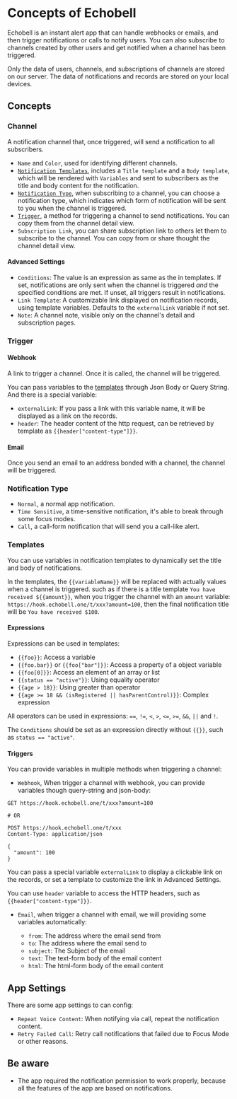 # Concepts of Echobell

Echobell is an instant alert app that can handle webhooks or emails, and then trigger notifications or calls to notify users. You can also subscribe to channels created by other users and get notified when a channel has been triggered.

Only the data of users, channels, and subscriptions of channels are stored on our server. The data of notifications and records are stored on your local devices.

## Concepts

### Channel

A notification channel that, once triggered, will send a notification to all subscribers.

- `Name` and `Color`, used for identifying different channels.
- [`Notification Templates`](#templates), includes a `Title template` and a `Body template`, which will be rendered with `Variables` and sent to subscribers as the title and body content for the notification.
- [`Notification Type`](#notification-type), when subscribing to a channel, you can choose a notification type, which indicates which form of notification will be sent to you when the channel is triggered.
- [`Trigger`](#trigger), a method for triggering a channel to send notifications. You can copy them from the channel detail view.
- `Subscription Link`, you can share subscription link to others let them to subscribe to the channel. You can copy from or share thought the channel detail view.

#### Advanced Settings

- `Conditions`: The value is an expression as same as the in templates. If set, notifications are only sent when the channel is triggered _and_ the specified conditions are met. If unset, all triggers result in notifications.
- `Link Template`: A customizable link displayed on notification records, using template variables. Defaults to the `externalLink` variable if not set.
- `Note`: A channel note, visible only on the channel's detail and subscription pages.

### Trigger

#### Webhook

A link to trigger a channel. Once it is called, the channel will be triggered.

You can pass variables to the [templates](#templates) through Json Body or Query String. And there is a special variable:

- `externalLink`: If you pass a link with this variable name, it will be displayed as a link on the records.
- `header`: The header content of the http request, can be retrieved by template as `{{header["content-type"]}}`.

#### Email

Once you send an email to an address bonded with a channel, the channel will be triggered.

### Notification Type

- `Normal`, a normal app notification.
- `Time Sensitive`, a time-sensitive notification, it's able to break through some focus modes.
- `Call`, a call-form notification that will send you a call-like alert.

### Templates

You can use variables in notification templates to dynamically set the title and body of notifications.

In the templates, the `{{variableName}}` will be replaced with actually values when a channel is triggered. such as if there is a title template `You have received ${{amount}}`, when you trigger the channel with an `amount` variable: `https://hook.echobell.one/t/xxx?amount=100`, then the final notification title will be `You have received $100`.

#### Expressions

Expressions can be used in templates:

- `{{foo}}`: Access a variable
- `{{foo.bar}}` or `{{foo["bar"]}}`: Access a property of a object variable
- `{{foo[0]}}`: Access an element of an array or list
- `{{status == "active"}}`: Using equality operator
- `{{age > 18}}`: Using greater than operator
- `{{age >= 18 && (isRegistered || hasParentControl)}}`: Complex expression

All operators can be used in expressions: `==`, `!=`, `<`, `>`, `<=`, `>=`, `&&`, `||` and `!`.

The `Conditions` should be set as an expression directly without `{{}}`, such as `status == "active"`.

#### Triggers

You can provide variables in multiple methods when triggering a channel:

- `Webhook`, When trigger a channel with webhook, you can provide variables though query-string and json-body:

```http
GET https://hook.echobell.one/t/xxx?amount=100

# OR

POST https://hook.echobell.one/t/xxx
Content-Type: application/json

{
  "amount": 100
}
```

You can pass a special variable `externalLink` to display a clickable link on the records, or set a template to customize the link in Advanced Settings.

You can use `header` variable to access the HTTP headers, such as `{{header["content-type"]}}`.

- `Email`, when trigger a channel with email, we will providing some variables automatically:

  - `from`: The address where the email send from
  - `to`: The address where the email send to
  - `subject`: The Subject of the email
  - `text`: The text-form body of the email content
  - `html`: The html-form body of the email content

## App Settings

There are some app settings to can config:

- `Repeat Voice Content`: When notifying via call, repeat the notification content.
- `Retry Failed Call`: Retry call notifications that failed due to Focus Mode or other reasons.

## Be aware

- The app required the notification permission to work properly, because all the features of the app are based on notifications.
